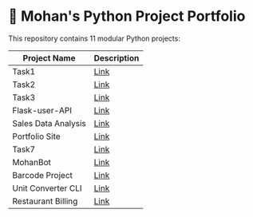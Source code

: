 # 🧠 Mohan's Python Project Portfolio

This repository contains 11 modular Python projects:

| Project Name           | Description                          |
|------------------------|--------------------------------------|
| Task1                  | [Link](Task1/)                       |
| Task2                  | [Link](Task2/)                       |
| Task3                  | [Link](Task3/)                       |
| Flask-user-API         | [Link](Flask-user-API/)              |
| Sales Data Analysis    | [Link](sales-data-analysis/)         |
| Portfolio Site         | [Link](portfoliosite/)               |
| Task7                  | [Link](Task7/)                       |
| MohanBot               | [Link](mohanBot/)                    |
| Barcode Project        | [Link](barcode_project/)             |
| Unit Converter CLI     | [Link](unit_converter_cli/)          |
| Restaurant Billing     | [Link](restaurant_billing/)          |
